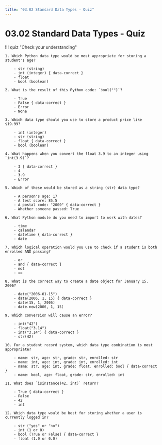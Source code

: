 ```yaml
---
title: "03.02 Standard Data Types - Quiz"
---
```


# 03.02 Standard Data Types - Quiz

!!! quiz "Check your understanding"

    1. Which Python data type would be most appropriate for storing a student's age?

        - str (string)
        - int (integer) { data-correct }
        - float
        - bool (boolean)

    2. What is the result of this Python code: `bool("")`?

        - True
        - False { data-correct }
        - Error
        - None

    3. Which data type should you use to store a product price like $19.99?

        - int (integer)
        - str (string)
        - float { data-correct }
        - bool (boolean)

    4. What happens when you convert the float 3.9 to an integer using `int(3.9)`?

        - 3 { data-correct }
        - 4
        - 3.9
        - Error

    5. Which of these would be stored as a string (str) data type?

        - A person's age: 17
        - A test score: 85.5
        - A postal code: "2000" { data-correct }
        - Whether someone passed: True

    6. What Python module do you need to import to work with dates?

        - time
        - calendar
        - datetime { data-correct }
        - date

    7. Which logical operation would you use to check if a student is both enrolled AND passing?

        - or
        - and { data-correct }
        - not
        - ==

    8. What is the correct way to create a date object for January 15, 2006?

        - date("2006-01-15")
        - date(2006, 1, 15) { data-correct }
        - date(15, 1, 2006)
        - date.new(2006, 1, 15)

    9. Which conversion will cause an error?

        - int("42")
        - float("3.14")
        - int("3.14") { data-correct }
        - str(42)

    10. For a student record system, which data type combination is most appropriate?

        - name: str, age: str, grade: str, enrolled: str
        - name: int, age: int, grade: int, enrolled: int
        - name: str, age: int, grade: float, enrolled: bool { data-correct }
        - name: bool, age: float, grade: str, enrolled: int

    11. What does `isinstance(42, int)` return?

        - True { data-correct }
        - False
        - 42
        - int

    12. Which data type would be best for storing whether a user is currently logged in?

        - str ("yes" or "no")
        - int (1 or 0)
        - bool (True or False) { data-correct }
        - float (1.0 or 0.0)
